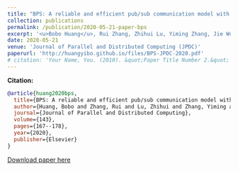 ```yaml
---
title: "BPS: A reliable and efficient pub/sub communication model with blockchain-enhanced paradigm in multi-tenant edge cloud"
collection: publications
permalink: /publication/2020-05-21-paper-bps
excerpt: '<u>Bobo Huang</u>, Rui Zhang, Zhihui Lu, Yiming Zhang, Jie Wu, Lu Zhan, Patrick CK Hung'
date: 2020-05-21
venue: 'Journal of Parallel and Distributed Computing (JPDC)'
paperurl: 'http://huangyibo.github.io/files/BPS-JPDC-2020.pdf'
# citation: 'Your Name, You. (2010). &quot;Paper Title Number 2.&quot; <i>Journal 1</i>. 1(2).'
---
```



**Citation:**

```bib
@article{huang2020bps,
  title={BPS: A reliable and efficient pub/sub communication model with blockchain-enhanced paradigm in multi-tenant edge cloud},
  author={Huang, Bobo and Zhang, Rui and Lu, Zhihui and Zhang, Yiming and Wu, Jie and Zhan, Lu and Hung, Patrick CK},
  journal={Journal of Parallel and Distributed Computing},
  volume={143},
  pages={167--178},
  year={2020},
  publisher={Elsevier}
}
```


[Download paper here](http://huangyibo.github.io/files/BPS-JPDC-2020.pdf)
